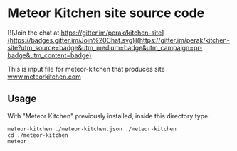 Meteor Kitchen site source code
===============================

[![Join the chat at https://gitter.im/perak/kitchen-site](https://badges.gitter.im/Join%20Chat.svg)](https://gitter.im/perak/kitchen-site?utm_source=badge&utm_medium=badge&utm_campaign=pr-badge&utm_content=badge)

This is input file for meteor-kitchen that produces site <a href="http://www.meteorkitchen.com" target="_blank">www.meteorkitchen.com</a>

Usage
-----

With "Meteor Kitchen" previously installed, inside this directory type:

```
meteor-kitchen ./meteor-kitchen.json ./meteor-kitchen
cd ./meteor-kitchen
meteor
```
